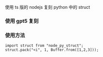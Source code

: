 使用 ts 版的 nodejs 复刻 python 中的 struct

### 使用 gpt5 复刻

### 使用方法

```
import struct from "node_py_struct";
struct.pack("<i", 1, Buffer.from([1,2,3]));
```
